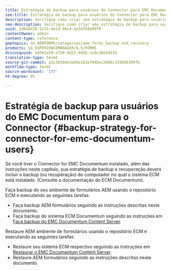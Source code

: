 ```yaml
---
title: Estratégia de backup para usuários do Connector para EMC Documentum
seo-title: Estratégia de backup para usuários do Connector para EMC Documentum
description: Verifique como criar uma estratégia de backup para usuários do Connector para EMC Documentum.
seo-description: Verifique como criar uma estratégia de backup para usuários do Connector para EMC Documentum.
uuid: 5d8a0476-5231-4e1d-96c4-ae3df68e09f0
contentOwner: admin
content-type: reference
geptopics: SG_AEMFORMS/categories/aem_forms_backup_and_recovery
products: SG_EXPERIENCEMANAGER/6.5/FORMS
discoiquuid: e83b1a59-a730-4d22-9d58-1c9c38e5d534
translation-type: tm+mt
source-git-commit: a3c303d4e3a85e1b2e794bec2006c335056309fb
workflow-type: tm+mt
source-wordcount: '177'
ht-degree: 0%

---
```



# Estratégia de backup para usuários do EMC Documentum para o Connector {#backup-strategy-for-connector-for-emc-documentum-users}

Se você tiver o Connector for EMC Documentum instalado, além das instruções neste capítulo, sua estratégia de backup e recuperação deverá incluir o backup (ou recuperação) do computador no qual o sistema ECM está instalado. (Consulte a documentação do ECM Documentum).

Faça backup do seu ambiente de formulários AEM usando o repositório ECM e executando as seguintes tarefas:

* Faça backup AEM formulários seguindo as instruções descritas neste documento.
* Faça backup do sistema ECM Documentum seguindo as instruções em [Faça backup do EMC Documentum Content Server](/help/forms/using/admin-help/backing-recovering-emc-documentum-repository.md#back-up-the-emc-documentum-content-server).

Restaure AEM ambiente de formulários usando o repositório ECM e executando as seguintes tarefas:

* Restaure seu sistema ECM respectivo seguindo as instruções em [Restaurar o EMC Documentum Content Server](/help/forms/using/admin-help/backing-recovering-emc-documentum-repository.md#restore-the-emc-documentum-content-server).
* Restaure AEM formulários seguindo as instruções descritas neste documento.


